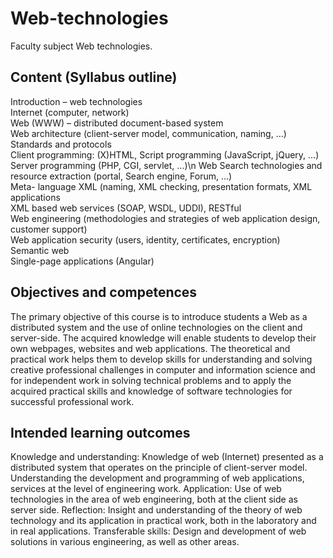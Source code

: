 # Web-technologies
Faculty subject Web technologies.
## Content (Syllabus outline)
Introduction – web technologies  
Internet (computer, network)  
Web (WWW) – distributed document-based system  
Web architecture (client-server model, communication, naming, ...)  
Standards and protocols  
Client programming: (X)HTML, Script programming (JavaScript, jQuery, ...)  
Server programming (PHP, CGI, servlet, ...)\n
Web Search technologies and resource extraction (portal, Search engine, Forum, ...)  
Meta- language XML (naming, XML checking, presentation formats, XML applications  
XML based web services (SOAP, WSDL, UDDI), RESTful  
Web engineering (methodologies and strategies of web application design, customer support)  
Web application security (users, identity, certificates, encryption)  
Semantic web  
Single-page applications (Angular)  
## Objectives and competences
The primary objective of this course is to introduce
students a Web as a distributed system and the use of
online technologies on the client and server-side. The
acquired knowledge will enable students to develop
their own webpages, websites and web applications.
The theoretical and practical work helps them to
develop skills for understanding and solving creative
professional challenges in computer and information
science and for independent work in solving technical
problems and to apply the acquired practical skills and
knowledge of software technologies for successful
professional work.
## Intended learning outcomes
Knowledge and understanding:
Knowledge of web (Internet) presented as a distributed
system that operates on the principle of client-server
model.
Understanding the development and programming of
web applications, services at the level of engineering
work.
Application:
Use of web technologies in the area of web engineering,
both at the client side as server side.
Reflection:
Insight and understanding of the theory of web
technology and its application in practical work, both in
the laboratory and in real applications.
Transferable skills:
Design and development of web solutions in various
engineering, as well as other areas.
